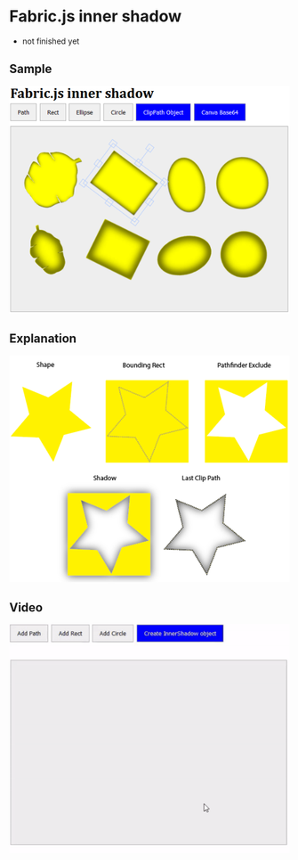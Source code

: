 # Fabric.js inner shadow

* not finished yet 

## Sample
<img src="src/sample-2.png">

## Explanation
<img src="src/show-me-the-code.png">

## Video
<img src="src/sample-full.gif">
